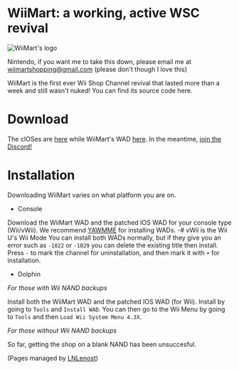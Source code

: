 # WiiMart: a working, active WSC revival

<img src="https://github.com/WiiMart/WiiMart/blob/main/WiiMart_star_logo.png" alt="WiiMart's logo">

Nintendo, if you want me to take this down, please email me at wiimartshopping@gmail.com
(please don't though I love this)

WiiMart is the first ever Wii Shop Channel revival that lasted more than a week and still wasn't nuked!
You can find its source code here.

# Download
The cIOSes are [here](https://wiimart.github.io/cIOS/) while WiiMart's WAD [here](https://wiimart.github.io/wad/).
In the meantime, [join the Discord!](https://dsc.gg/WiiMart)

# Installation
Downloading WiiMart varies on what platform you are on.

- Console

Download the WiiMart WAD and the patched IOS WAD for your console type (Wii/vWii). We recommend [YAWMME](https://oscwii.org/library/app/yawmME) for installing WADs.
-# vWii is the Wii U's Wii Mode
You can install both WADs normally, but if they give you an error such as `-1022` or `-1029` you can delete the existing title then install. Press `-` to mark the channel for uninstallation, and then mark it with `+` for installation.

- Dolphin

*For those with Wii NAND backups*

Install both the WiiMart WAD and the patched IOS WAD (for Wii). Install by going to `Tools` and `Install WAD`. You can then go to the Wii Menu by going to `Tools` and then `Load Wii System Menu 4.3X`.

*For those without Wii NAND backups*

So far, getting the shop on a blank NAND has been unsuccesful.




(Pages managed by [LNLenost](https://github.com/LNLenost))
